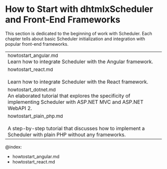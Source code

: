 How to Start with dhtmlxScheduler and Front-End Frameworks
==========================================================

This section is dedicated to the beginning of work with Scheduler. Each chapter tells about basic Scheduler initialization and integration with popular front-end
frameworks.

<table style='border-left:none !important;' cellspacing="0" cellpadding="5" border="0">
	<tbody>    
    <tr>
        <td>
		    <span style="font-size:15px;">howtostart_angular.md</span>
            <br>
         	Learn how to integrate Scheduler with the Angular framework. 
        </td> 
         <td>
        	<a href="howtostart_angular.md"><img src=""></a>
        </td>
    </tr>	
    <tr>
        <td>
		    <span style="font-size:15px;">howtostart_react.md</span><br><br>
            Learn how to integrate Scheduler with the React framework.
        </td>
        <td>
        	<a href="howtostart_react.md"><img src=""></a>
        </td>
    </tr>    
    <tr>
        <td>
		    <span style="font-size:15px;">howtostart_dotnet.md</span>
            <br>
            An elaborated tutorial that explores the specificity of implementing Scheduler with ASP.NET MVC and ASP.NET WebAPI 2. 
        </td>
        <td>
        	<a href="howtostart_dotnet.md"><img src=""></a>
        </td>
    </tr>
     <tr>
		<td>
		    <span style="font-size:15px;">howtostart_plain_php.md</span><br><br>           
            A step-by-step tutorial that discusses how to implement a Scheduler with plain PHP without any frameworks. 
        </td>
        <td>
        	<a href="howtostart_plain_php.md"><img src=""></a>
        </td>
    </tr>    
    </tbody>
</table>

@index:
- howtostart_angular.md
- howtostart_react.md